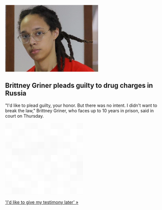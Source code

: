 
![Brittney Griner pleads guilty to drug charges in Russia](./20220707175900.png)
## Brittney Griner pleads guilty to drug charges in Russia

"I'd like to plead guilty, your honor. But there was no intent. I didn't want to break the law," Brittney Griner, who faces up to 10 years in prison, said in court on Thursday.

![pic](../square_bg.png)

['I'd like to give my testimony later' »](https://www.yahoo.com/sports/brittney-griner-pleads-guilty-to-drugs-charges-in-russia-141053507.html)
